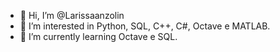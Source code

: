- 👋 Hi, I’m @Larissaanzolin
- 👀 I’m interested in  Python, SQL, C++, C#, Octave e MATLAB.
- 🌱 I’m currently learning  Octave  e SQL.

<!---
Larissaanzolin/Larissaanzolin is a ✨ special ✨ repository because its `README.md` (this file) appears on your GitHub profile.
You can click the Preview link to take a look at your changes.
--->
